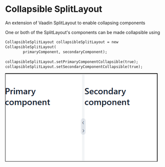# Collapsible SplitLayout

An extension of Vaadin SplitLayout to enable collapsing components

One or both of the SplitLayout's components can be made collapsible using
```
CollapsibleSplitLayout collapsibleSplitLayout = new CollapsibleSplitLayout(
        primaryComponent, secondaryComponent);

collapsibleSplitLayout.setPrimaryComponentCollapsible(true);
collapsibleSplitLayout.setSecondaryComponentCollapsible(true);
```

![collapsible-layout.png](collapsible-layout.png?raw=true")
